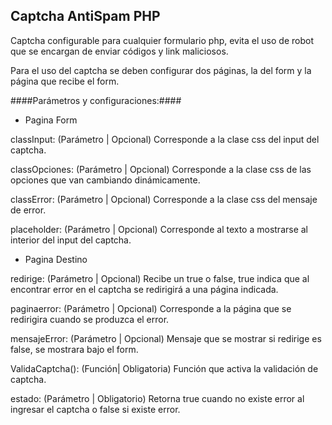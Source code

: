 ## Captcha AntiSpam PHP ##


Captcha configurable para cualquier formulario php, evita el uso de robot que se encargan
de enviar códigos y link maliciosos.


Para el uso del captcha se deben configurar dos páginas, la del form y la página que recibe el form.



####Parámetros y configuraciones:####


- Pagina Form


classInput: (Parámetro | Opcional) Corresponde a la clase css del input del captcha.

classOpciones: (Parámetro | Opcional) Corresponde a la clase css de las opciones que van cambiando 
				dinámicamente.

classError: (Parámetro | Opcional) Corresponde a la clase css del mensaje de error.

placeholder: (Parámetro | Opcional) Corresponde al texto a mostrarse al interior del input del captcha.



- Pagina Destino


redirige: (Parámetro | Opcional) Recibe un true o false, true indica que al encontrar error en el captcha
			se redirigirá  a una página indicada.

paginaerror: (Parámetro | Opcional) Corresponde a la página que se redirigira cuando se produzca el error.

mensajeError: (Parámetro | Opcional) Mensaje que se mostrar si redirige es false, se mostrara bajo el form.

ValidaCaptcha(): (Función| Obligatoria) Función que activa la validación de captcha.

estado: (Parámetro | Obligatorio) Retorna true cuando no existe error al ingresar el captcha o false si existe error.

